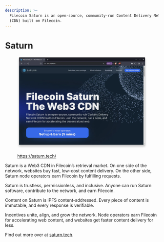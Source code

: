 ```yaml
---
description: >-
  Filecoin Saturn is an open-source, community-run Content Delivery Network
  (CDN) built on Filecoin.
---
```


# Saturn

<figure><img src="../../.gitbook/assets/basics-how-retrieval-works-saturn-saturn-homepage (1).webp" alt=""><figcaption><p><a href="https://saturn.tech/">https://saturn.tech/</a></p></figcaption></figure>

Saturn is a Web3 CDN in Filecoin’s retrieval market. On one side of the network, websites buy fast, low-cost content delivery. On the other side, Saturn node operators earn Filecoin by fulfilling requests.

Saturn is trustless, permissionless, and inclusive. Anyone can run Saturn software, contribute to the network, and earn Filecoin.

Content on Saturn is IPFS content-addressed. Every piece of content is immutable, and every response is verifiable.

Incentives unite, align, and grow the network. Node operators earn Filecoin for accelerating web content, and websites get faster content delivery for less.

Find out more over at [saturn.tech](https://saturn.tech).
